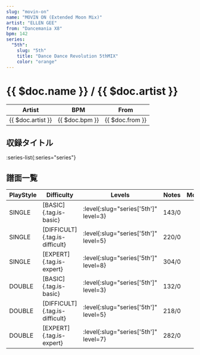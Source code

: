 ```yaml
---
slug: "movin-on"
name: "MOVIN ON (Extended Moon Mix)"
artist: "ELLEN GEE"
from: "Dancemania X8"
bpm: 142
series:
  "5th":
    slug: "5th"
    title: "Dance Dance Revolution 5thMIX"
    color: "orange"
---
```


# {{ $doc.name }} / {{ $doc.artist }}

|Artist|BPM|From|
|------|---|----|
|{{ $doc.artist }}|{{ $doc.bpm }}|{{ $doc.from }}|

## 収録タイトル

:series-list{:series="series"}

## 譜面一覧

|PlayStyle|Difficulty|Levels|Notes|Movie|
|---------|----------|------|-----|-----|
|SINGLE|[BASIC]{.tag.is-basic}|:level{:slug="series['5th']" level=3}|143/0||
|SINGLE|[DIFFICULT]{.tag.is-difficult}|:level{:slug="series['5th']" level=5}|220/0||
|SINGLE|[EXPERT]{.tag.is-expert}|:level{:slug="series['5th']" level=8}|304/0||
|DOUBLE|[BASIC]{.tag.is-basic}|:level{:slug="series['5th']" level=3}|132/0||
|DOUBLE|[DIFFICULT]{.tag.is-difficult}|:level{:slug="series['5th']" level=5}|218/0||
|DOUBLE|[EXPERT]{.tag.is-expert}|:level{:slug="series['5th']" level=7}|282/0||
